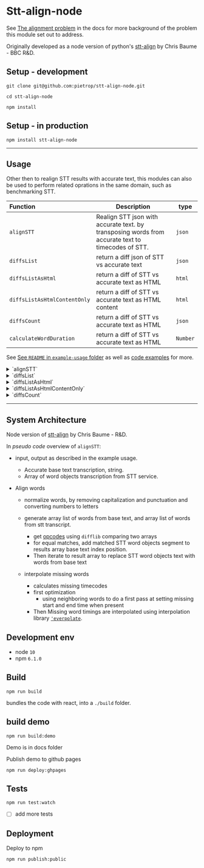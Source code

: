 # Stt-align-node

<!-- _One liner + link to confluence page_  _Screenshot of UI - optional_ -->

See [The alignment problem](./docs/the-alignment-problem.md) in the docs for more background of the problem this module set out to address.

Originally developed as a node version of python's [stt-align](https://github.com/bbc/stt-align) by Chris Baume - BBC R&D.

## Setup - development

```
git clone git@github.com:pietrop/stt-align-node.git
```

```
cd stt-align-node
```

```
npm install
```

## Setup - in production

```
npm install stt-align-node
```

---

## Usage

Other then to realign STT results with accurate text, this modules can also be used to perform related oprations in the same domain, such as benchmarking STT.

| Function                     | Description                                                                                       | type     |
| :--------------------------- | ------------------------------------------------------------------------------------------------- | -------- |
| `alignSTT`                   | Realign STT json with accurate text. by transposing words from accurate text to timecodes of STT. | `json`   |
| `diffsList`                  | return a diff json of STT vs accurate text                                                        | `json`   |
| `diffsListAsHtml`            | return a diff of STT vs accurate text as HTML                                                     | `html`   |
| `diffsListAsHtmlContentOnly` | return a diff of STT vs accurate text as HTML content                                             | `html`   |
| `diffsCount`                 | return a diff of STT vs accurate text as HTML                                                     | `json`   |
| `calculateWordDuration`      | return a diff of STT vs accurate text as HTML                                                     | `Number` |

See [See `README` in `example-usage` folder](./example-usage/README.md) as well as [code examples](./example-usage) for more.

<details>
  <summary>`alignSTT`</summary>

```js
const { alignSTT } = require('stt-align-node');
const result = alignSTT(transcriptStt, transcriptText);
// Do something with the result
```

</details>

<details>
  <summary>`diffsList`</summary>

```js
const { diffsList } = require('stt-align-node');
const result = diffsList(trainscriptSttText, transcriptText);
// Do something with the result
```

</details>

<details>
  <summary>`diffsListAsHtml`</summary>

```js
const { diffsListAsHtml } = require('stt-align-node');
const result = diffsListAsHtml(trainscriptSttText, transcriptText, url);
// // Do something with the result
```

</details>

 <details>
  <summary>`diffsListAsHtmlContentOnly`</summary>

```js
const { diffsListAsHtmlContentOnly } = require('stt-align-node');
const result = diffsListAsHtmlContentOnly(trainscriptSttText, transcriptText);
// // Do something with the result
```

</details>

<details>
  <summary>`diffsCount`</summary>

```js
const { diffsCount } = require('stt-align-node');
const result = diffsCount(trainscriptSttText, transcriptText);
```

example output

```json
{ "equal": 1415, "insert": 8, "replace": 307, "delete": 62, "baseTextTotalWordCount": 1784, "wer": 0.21132286995515695 }
```

</details>

<!-- <details>
  <summary>`calculateWordDuration`</summary>

</details> -->

---

## System Architecture

<!-- _High level overview of system architecture_ -->

Node version of [stt-align](https://github.com/bbc/stt-align) by Chris Baume - R&D.

In _pseudo code_ overview of `alignSTT`:

- input, output as described in the example usage.

  - Accurate base text transcription, string.
  - Array of word objects transcription from STT service.

- Align words

  - normalize words, by removing capitalization and punctuation and converting numbers to letters
  - generate array list of words from base text, and array list of words from stt transcript.

    - get [opcodes](https://docs.python.org/2/library/difflib.html#difflib.SequenceMatcher.get_opcodes) using `difflib` comparing two arrays
    - for equal matches, add matched STT word objects segment to results array base text index position.
    - Then iterate to result array to replace STT word objects text with words from base text

  - interpolate missing words
    - calculates missing timecodes
    - first optimization
      - using neighboring words to do a first pass at setting missing start and end time when present
    - Then Missing word timings are interpolated using interpolation library [`'everpolate`](http://borischumichev.github.io/everpolate/#linear).

## Development env

 <!-- _How to run the development environment_
_Coding style convention ref optional, eg which linter to use_
_Linting, github pre-push hook - optional_ -->

- node `10`
- npm `6.1.0`

## Build

```
npm run build
```

bundles the code with react, into a `./build` folder.

## build demo

```
npm run build:demo
```

Demo is in docs folder

Publish demo to github pages

```
npm run deploy:ghpages
```

## Tests

```
npm run test:watch
```

- [ ] add more tests

## Deployment

<!-- _How to deploy the code/app into test/staging/production_ -->

Deploy to npm

```
npm run publish:public
```

<!-- TODOs:

- [ ] Clean up repository
- [ ] change baseText and sttText mentions to be `referenceText` and `hypothesisText`
- [ ] add linting
- [x] add babel(?)
- [ ] change if else to be switch statments
 -->
